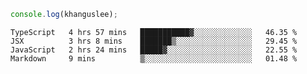 ```js
console.log(khanguslee);
```

<!--START_SECTION:waka-->
```text
TypeScript   4 hrs 57 mins   ███████████▓░░░░░░░░░░░░░   46.35 % 
JSX          3 hrs 8 mins    ███████▒░░░░░░░░░░░░░░░░░   29.45 % 
JavaScript   2 hrs 24 mins   █████▓░░░░░░░░░░░░░░░░░░░   22.55 % 
Markdown     9 mins          ▒░░░░░░░░░░░░░░░░░░░░░░░░   01.48 % 
```
<!--END_SECTION:waka-->

<!--
**khanguslee/khanguslee** is a ✨ _special_ ✨ repository because its `README.md` (this file) appears on your GitHub profile.

Here are some ideas to get you started:

- 🔭 I’m currently working on ...
- 🌱 I’m currently learning ...
- 👯 I’m looking to collaborate on ...
- 🤔 I’m looking for help with ...
- 💬 Ask me about ...
- 📫 How to reach me: ...
- 😄 Pronouns: ...
- ⚡ Fun fact: ...
-->
